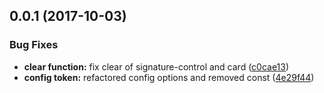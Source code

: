 <a name="0.0.1"></a>
## 0.0.1 (2017-10-03)


### Bug Fixes

* **clear function:** fix clear of signature-control and card ([c0cae13](https://github.com/BioPhoton/angular-signature-pad/commit/c0cae13))
* **config token:** refactored config options and removed const ([4e29f44](https://github.com/BioPhoton/angular-signature-pad/commit/4e29f44))




